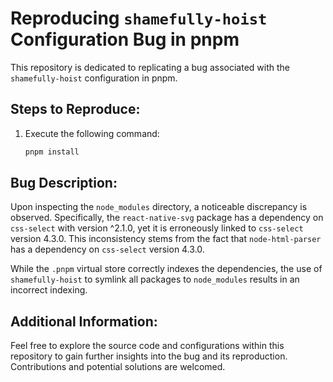 # Reproducing `shamefully-hoist` Configuration Bug in pnpm

This repository is dedicated to replicating a bug associated with the `shamefully-hoist` configuration in pnpm.

## Steps to Reproduce:

1. Execute the following command:
    ```bash
    pnpm install
    ```

## Bug Description:

Upon inspecting the `node_modules` directory, a noticeable discrepancy is observed. Specifically, the `react-native-svg` package has a dependency on `css-select` with version ^2.1.0, yet it is erroneously linked to `css-select` version 4.3.0. This inconsistency stems from the fact that `node-html-parser` has a dependency on `css-select` version 4.3.0.

While the `.pnpm` virtual store correctly indexes the dependencies, the use of `shamefully-hoist` to symlink all packages to `node_modules` results in an incorrect indexing.

## Additional Information:

Feel free to explore the source code and configurations within this repository to gain further insights into the bug and its reproduction. Contributions and potential solutions are welcomed.
